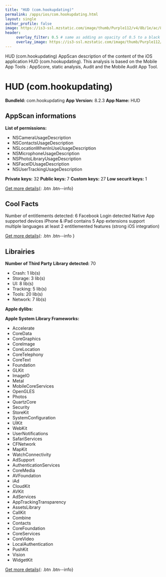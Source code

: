 ```yaml
---
title: "HUD (com.hookupdating)"
permalink: /apps/ios/com.hookupdating.html
layout: single
author_profile: false
image: https://is3-ssl.mzstatic.com/image/thumb/Purple112/v4/8b/1e/ac/8b1eacc9-b756-d8c5-8768-14d17a9b7f96/AppIcon-0-1x_U007emarketing-0-7-0-sRGB-85-220.png/512x512bb.jpg
header: 
     overlay_filter: 0.5 # same as adding an opacity of 0.5 to a black background
     overlay_image: https://is3-ssl.mzstatic.com/image/thumb/Purple112/v4/8b/1e/ac/8b1eacc9-b756-d8c5-8768-14d17a9b7f96/AppIcon-0-1x_U007emarketing-0-7-0-sRGB-85-220.png/512x512bb.jpg
---
```

HUD (com.hookupdating) AppScan description of the content of the iOS application HUD (com.hookupdating). This analysis is based on the Mobile App Tools : AppScore, static analysis, Audit and the Mobile Audit App Tool.

# HUD (com.hookupdating)

**BundleId:** com.hookupdating
**App Version:** 8.2.3
**App Name:** HUD


## AppScan informations 

**List of permissions:** 
- NSCameraUsageDescription
- NSContactsUsageDescription
- NSLocationWhenInUseUsageDescription
- NSMicrophoneUsageDescription
- NSPhotoLibraryUsageDescription
- NSFaceIDUsageDescription
- NSUserTrackingUsageDescription
  
  
**Private keys:** 32
**Public keys:** 7
**Custom keys:** 27
**Low securit keys:** 1
  
[Get more details](/pricing.html){: .btn .btn--info}

## Cool Facts

Number of entitlements detected: 6
Facebook Login detected
Native App
supported devices iPhone & iPad
contains 5 App extensions
support multiple languages
at least 2 entitlemented features (strong iOS integration)
  
[Get more details](/pricing.html){: .btn .btn--info }

## Librairies 
**Number of Third Party Library detected:** 70
- Crash: 1 lib(s)
- Storage: 3 lib(s)
- UI: 8 lib(s)
- Tracking: 5 lib(s)
- Tools: 20 lib(s)
- Network: 7 lib(s)


**Apple dylibs:**


**Apple System Library Frameworks:**
- Accelerate
- CoreData
- CoreGraphics
- CoreImage
- CoreLocation
- CoreTelephony
- CoreText
- Foundation
- GLKit
- ImageIO
- Metal
- MobileCoreServices
- OpenGLES
- Photos
- QuartzCore
- Security
- StoreKit
- SystemConfiguration
- UIKit
- WebKit
- UserNotifications
- SafariServices
- CFNetwork
- MapKit
- WatchConnectivity
- AdSupport
- AuthenticationServices
- CoreMedia
- AVFoundation
- iAd
- CloudKit
- AVKit
- AdServices
- AppTrackingTransparency
- AssetsLibrary
- CallKit
- Combine
- Contacts
- CoreFoundation
- CoreServices
- CoreVideo
- LocalAuthentication
- PushKit
- Vision
- WidgetKit


  
[Get more details](/pricing.html){: .btn .btn--info}

